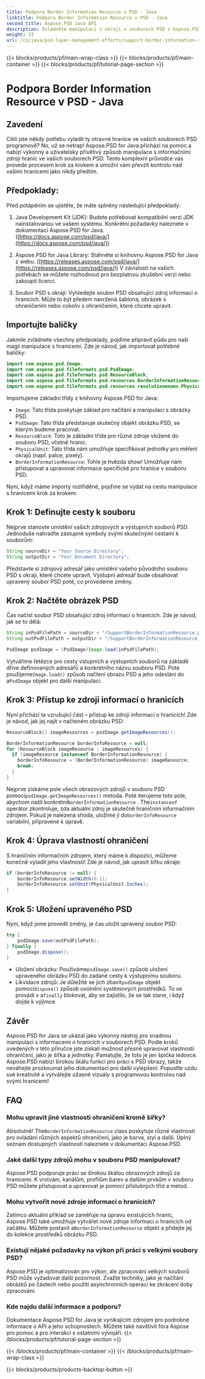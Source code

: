 ```yaml
---
title: Podpora Border Information Resource v PSD - Java
linktitle: Podpora Border Information Resource v PSD - Java
second_title: Aspose.PSD Java API
description: Ovládněte manipulaci s okraji v souborech PSD s Aspose.PSD pro Javu. Naučte se upravovat šířku ohraničení, jednotky a další pomocí snadno srozumitelných kroků. Vylepšete své návrhy PSD programově.
weight: 23
url: /cs/java/psd-layer-management-effects/support-border-information-resource-psd/
---
```


{{< blocks/products/pf/main-wrap-class >}}
{{< blocks/products/pf/main-container >}}
{{< blocks/products/pf/tutorial-page-section >}}

# Podpora Border Information Resource v PSD - Java

## Zavedení

Cítili jste někdy potřebu vyladit ty otravné hranice ve vašich souborech PSD programově? No, už se netrap! Aspose.PSD for Java přichází na pomoc a nabízí výkonný a uživatelsky přívětivý způsob manipulace s informačními zdroji hranic ve vašich souborech PSD. Tento komplexní průvodce vás provede procesem krok za krokem a umožní vám převzít kontrolu nad vašimi hranicemi jako nikdy předtím.

## Předpoklady:

Před potápěním se ujistěte, že máte splněny následující předpoklady:

1. Java Development Kit (JDK): Budete potřebovat kompatibilní verzi JDK nainstalovanou ve vašem systému. Konkrétní požadavky naleznete v dokumentaci Aspose.PSD for Java. ([https://docs.aspose.com/psd/java/](https://docs.aspose.com/psd/java/))

2. Aspose.PSD for Java Library: Stáhněte si knihovnu Aspose.PSD for Java z webu. ([https://releases.aspose.com/psd/java/](https://releases.aspose.com/psd/java/)) V závislosti na vašich potřebách se můžete rozhodnout pro bezplatnou zkušební verzi nebo zakoupit licenci.

3. Soubor PSD s okraji: Vyhledejte soubor PSD obsahující zdroj informací o hranicích. Může to být předem navržená šablona, obrázek s ohraničením nebo cokoliv s ohraničením, které chcete upravit.

## Importujte balíčky

Jakmile zvládnete všechny předpoklady, pojďme připravit půdu pro naši magii manipulace s hranicemi. Zde je návod, jak importovat potřebné balíčky:

```java
import com.aspose.psd.Image;
import com.aspose.psd.fileformats.psd.PsdImage;
import com.aspose.psd.fileformats.psd.ResourceBlock;
import com.aspose.psd.fileformats.psd.resources.BorderInformationResource;
import com.aspose.psd.fileformats.psd.resources.resolutionenums.PhysicalUnit;
```

Importujeme základní třídy z knihovny Aspose.PSD for Java:

- `Image`: Tato třída poskytuje základ pro načítání a manipulaci s obrázky PSD.
- `PsdImage`: Tato třída představuje skutečný objekt obrázku PSD, se kterým budeme pracovat.
- `ResourceBlock`: Toto je základní třída pro různé zdroje vložené do souboru PSD, včetně hranic.
- `PhysicalUnit`: Tato třída nám umožňuje specifikovat jednotky pro měření okrajů (např. palce, pixely).
- `BorderInformationResource`: Tohle je hvězda show! Umožňuje nám přistupovat a upravovat informace specifické pro hranice v souboru PSD.

Nyní, když máme importy roztříděné, pojďme se vydat na cestu manipulace s hranicemi krok za krokem:

## Krok 1: Definujte cesty k souboru

Nejprve stanovte umístění vašich zdrojových a výstupních souborů PSD. Jednoduše nahraďte zástupné symboly svými skutečnými cestami k souborům:

```java
String sourceDir = "Your Source Directory";
String outputDir = "Your Document Directory";
```

Představte si zdrojový adresář jako umístění vašeho původního souboru PSD s okraji, které chcete upravit. Výstupní adresář bude obsahovat upravený soubor PSD poté, co provedeme změny.

## Krok 2: Načtěte obrázek PSD

Čas načíst soubor PSD obsahující zdroj informací o hranicích. Zde je návod, jak se to dělá:

```java
String inPsdFilePath = sourceDir + "/SupportBorderInformationResource.psd";
String outPsdFilePath = outputDir + "/SupportBorderInformationResource_output.psd";

PsdImage psdImage = (PsdImage)Image.load(inPsdFilePath);
```

 Vytváříme řetězce pro cesty vstupních a výstupních souborů na základě dříve definovaných adresářů a konkrétního názvu souboru PSD. Poté použijeme`Image.load()` způsob načtení obrazu PSD a jeho odeslání do a`PsdImage` objekt pro další manipulaci.

## Krok 3: Přístup ke zdroji informací o hranicích

Nyní přichází ta vzrušující část – přístup ke zdroji informací o hranicích! Zde je návod, jak jej najít v načteném obrázku PSD:

```java
ResourceBlock[] imageResources = psdImage.getImageResources();

BorderInformationResource borderInfoResource = null;
for (ResourceBlock imageResource : imageResources) {
  if (imageResource instanceof BorderInformationResource) {
    borderInfoResource = (BorderInformationResource) imageResource;
    break;
  }
}
```

Nejprve získáme pole všech obrazových zdrojů v souboru PSD pomocí`psdImage.getImageResources()` metoda. Poté iterujeme toto pole, abychom našli konkrétní`BorderInformationResource` . The`instanceof` operátor zkontroluje, zda aktuální zdroj je skutečně hraničním informačním zdrojem. Pokud je nalezena shoda, uložíme ji do`borderInfoResource` variabilní, připravené k úpravě.

## Krok 4: Úprava vlastností ohraničení

S hraničním informačním zdrojem, který máme k dispozici, můžeme konečně vyladit jeho vlastnosti! Zde je návod, jak upravit šířku okraje:

```java
if (borderInfoResource != null) {
    borderInfoResource.setWidth(0.1);
    borderInfoResource.setUnit(PhysicalUnit.Inches);
}
```

## Krok 5: Uložení upraveného PSD

Nyní, když jsme provedli změny, je čas uložit upravený soubor PSD:

```java
try {
    psdImage.save(outPsdFilePath);
} finally {
    psdImage.dispose();
}
```

-  Uložení obrázku: Používáme`psdImage.save()` způsob uložení upraveného obrázku PSD do zadané cesty k výstupnímu souboru.
-  Likvidace zdrojů: Je důležité se jich zbavit`psdImage` objekt pomocí`dispose()` způsob uvolnění systémových prostředků. To se provádí v a`finally` blokovat, aby se zajistilo, že se tak stane, i když dojde k výjimce.

## Závěr

Aspose.PSD for Java se ukázal jako výkonný nástroj pro snadnou manipulaci s informacemi o hranicích v souborech PSD. Podle kroků uvedených v této příručce jste získali možnost přesně upravovat vlastnosti ohraničení, jako je šířka a jednotky. Pamatujte, že toto je jen špička ledovce. Aspose.PSD nabízí širokou škálu funkcí pro práci s PSD obrazy, takže neváhejte prozkoumat jeho dokumentaci pro další vylepšení. Popusťte uzdu své kreativitě a vytvářejte úžasné vizuály s programovou kontrolou nad svými hranicemi! 

## FAQ

### Mohu upravit jiné vlastnosti ohraničení kromě šířky?

 Absolutně! The`BorderInformationResource` class poskytuje různé vlastnosti pro ovládání různých aspektů ohraničení, jako je barva, styl a další. Úplný seznam dostupných vlastností naleznete v dokumentaci Aspose.PSD.

### Jaké další typy zdrojů mohu v souboru PSD manipulovat?

Aspose.PSD podporuje práci se širokou škálou obrazových zdrojů za hranicemi. K vrstvám, kanálům, profilům barev a dalším prvkům v souboru PSD můžete přistupovat a upravovat je pomocí příslušných tříd a metod.

### Mohu vytvořit nové zdroje informací o hranicích?

 Zatímco aktuální příklad se zaměřuje na úpravu existujících hranic, Aspose.PSD také umožňuje vytvářet nové zdroje informací o hranicích od začátku. Můžete postavit a`BorderInformationResource` objekt a přidejte jej do kolekce prostředků obrázku PSD.

### Existují nějaké požadavky na výkon při práci s velkými soubory PSD?

Aspose.PSD je optimalizován pro výkon, ale zpracování velkých souborů PSD může vyžadovat další pozornost. Zvažte techniky, jako je načítání obrázků po částech nebo použití asynchronních operací ke zkrácení doby zpracování.

### Kde najdu další informace a podporu?

Dokumentace Aspose.PSD for Java je vynikajícím zdrojem pro podrobné informace o API a jeho schopnostech. Můžete také navštívit fóra Aspose pro pomoc a pro interakci s ostatními vývojáři. 
{{< /blocks/products/pf/tutorial-page-section >}}

{{< /blocks/products/pf/main-container >}}
{{< /blocks/products/pf/main-wrap-class >}}

{{< blocks/products/products-backtop-button >}}
